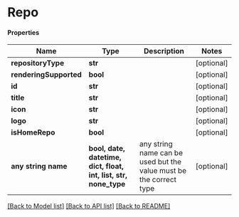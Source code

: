 # Repo

#### Properties
Name | Type | Description | Notes
------------ | ------------- | ------------- | -------------
**repositoryType** | **str** |  | [optional] 
**renderingSupported** | **bool** |  | [optional] 
**id** | **str** |  | [optional] 
**title** | **str** |  | [optional] 
**icon** | **str** |  | [optional] 
**logo** | **str** |  | [optional] 
**isHomeRepo** | **bool** |  | [optional] 
**any string name** | **bool, date, datetime, dict, float, int, list, str, none_type** | any string name can be used but the value must be the correct type | [optional]

[[Back to Model list]](../README.md#documentation-for-models) [[Back to API list]](../README.md#documentation-for-api-endpoints) [[Back to README]](../README.md)

